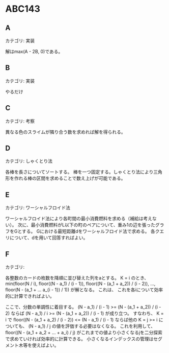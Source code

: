 # ABC143

## A
カテゴリ: 実装

解はmax(A - 2B, 0)である。

## B
カテゴリ: 実装

やるだけ

## C
カテゴリ: 考察

異なる色のスライムが隣り合う数を求めれば解を得られる。

## D
カテゴリ: しゃくとり法

各棒を長さについてソートする。
棒を一つ固定する。しゃくとり法により三角形を作れる棒の区間を求めることで数え上げが可能である。

## E
カテゴリ: ワーシャルフロイド法

ワーシャルフロイド法により各町間の最小消費燃料を求める（補給は考えない）。
次に、最小消費燃料がL以下の町のペアについて、重み1の辺を張ったグラフをGとする。
Gにおける最短距離dをワーシャルフロイド法で求める。
各クエリについて、dを用いて回答すればよい。

## F
カテゴリ:

各整数のカードの枚数を降順に並び替えた列をaとする。
K = i のとき、min(floor(N / i), floor((N - a_1) / (i - 1)), floor((N - (a_1 + a_2)) / (i - 2)), ..., floor(N - (a_1 + ... a_{i - 1}) / 1)) が解となる。
これは、
これを各iについて効率的に計算できればよい。

ここで、分数の単調性に着目する。
(N - a_1) / (i - 1) >= (N - (a_1 + a_2)) / (i - 2) ならば (N - a_1) / i >= (N - (a_1 + a_2)) / (i - 1) が成り立つ。
すなわち、 K = i で floor((N - (a_1 + a_2) / (i - 2)) <= (N - a_1) / (i - 1) ならば他の K = j >= i についても、
(N - a_1) / j の値を評価する必要はなくなる。
これを利用して、floor((N - (a_1 + a_2 + ... + a_i) / j) がこれまでの値より小さくなるjを二分探索で求めていければ効率的に計算できる。
小さくなるインデックスの管理はセグメント木等を使えばよい。
